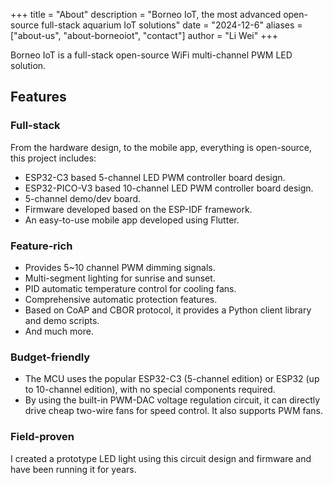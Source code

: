 +++
title = "About"
description = "Borneo IoT, the most advanced open-source full-stack aquarium IoT solutions"
date = "2024-12-6"
aliases = ["about-us", "about-borneoiot", "contact"]
author = "Li Wei"
+++

Borneo IoT is a full-stack open-source WiFi multi-channel PWM LED solution.

## Features

### Full-stack

From the hardware design, to the mobile app, everything is open-source, this project includes:

- ESP32-C3 based 5-channel LED PWM controller board design.
- ESP32-PICO-V3 based 10-channel LED PWM controller board design.
- 5-channel demo/dev board.
- Firmware developed based on the ESP-IDF framework.
- An easy-to-use mobile app developed using Flutter.

### Feature-rich

- Provides 5~10 channel PWM dimming signals.
- Multi-segment lighting for sunrise and sunset.
- PID automatic temperature control for cooling fans.
- Comprehensive automatic protection features.
- Based on CoAP and CBOR protocol, it provides a Python client library and demo scripts.
- And much more.

### Budget-friendly

- The MCU uses the popular ESP32-C3 (5-channel edition) or ESP32 (up to 10-channel edition), with no special components required.
- By using the built-in PWM-DAC voltage regulation circuit, it can directly drive cheap two-wire fans for speed control. It also supports PWM fans.

### Field-proven

I created a prototype LED light using this circuit design and firmware and have been running it for years.


